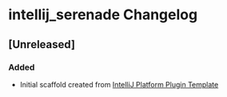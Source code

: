 <!-- Keep a Changelog guide -> https://keepachangelog.com -->

# intellij_serenade Changelog

## [Unreleased]
### Added
- Initial scaffold created from [IntelliJ Platform Plugin Template](https://github.com/JetBrains/intellij-platform-plugin-template)
